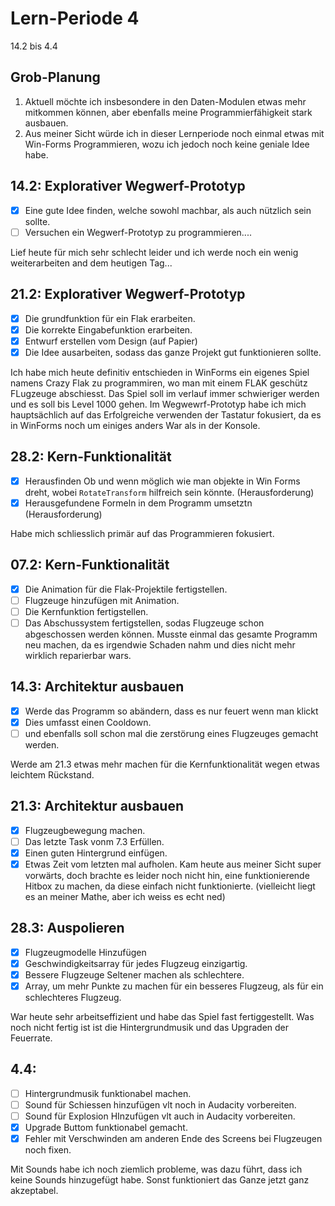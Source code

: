 # Lern-Periode 4

14.2 bis 4.4

## Grob-Planung

1. Aktuell möchte ich insbesondere in den Daten-Modulen etwas mehr mitkommen können, aber ebenfalls meine Programmierfähigkeit stark ausbauen.
2. Aus meiner Sicht würde ich in dieser Lernperiode noch einmal etwas mit Win-Forms Programmieren, wozu ich jedoch noch keine geniale Idee habe.

## 14.2: Explorativer Wegwerf-Prototyp

- [x] Eine gute Idee finden, welche sowohl machbar, als auch nützlich sein sollte.
- [ ] Versuchen ein Wegwerf-Prototyp zu programmieren....

Lief heute für mich sehr schlecht leider und ich werde noch ein wenig weiterarbeiten and dem heutigen Tag...
## 21.2: Explorativer Wegwerf-Prototyp

- [x] Die grundfunktion für ein Flak erarbeiten.
- [x] Die korrekte Eingabefunktion erarbeiten.
- [x] Entwurf erstellen vom Design (auf Papier) 
- [x] Die Idee ausarbeiten, sodass das ganze Projekt gut funktionieren sollte. 

Ich habe mich heute definitiv entschieden in WinForms ein eigenes Spiel namens Crazy Flak zu programmiren, wo man mit einem FLAK geschütz FLugzeuge abschiesst. Das Spiel soll im verlauf immer schwieriger werden und es soll bis Level 1000 gehen. Im Wegwewrf-Prototyp habe ich mich hauptsächlich auf das Erfolgreiche verwenden der Tastatur fokusiert, da es in WinForms noch um einiges anders War als in der Konsole.

## 28.2: Kern-Funktionalität
- [x] Herausfinden Ob und wenn möglich wie man objekte in Win Forms dreht, wobei ``RotateTransform`` hilfreich sein könnte. (Herausforderung)
- [x] Herausgefundene Formeln in dem Programm umsetztn (Herausforderung)

Habe mich schliesslich primär auf das Programmieren fokusiert.

## 07.2: Kern-Funktionalität
- [x] Die Animation für die Flak-Projektile fertigstellen.
- [ ] Flugzeuge hinzufügen mit Animation.
- [ ] Die Kernfunktion fertigstellen.
- [ ] Das Abschussystem fertigstellen, sodas Flugzeuge schon abgeschossen werden können.
Musste einmal das gesamte Programm neu machen, da es irgendwie Schaden nahm und dies nicht mehr wirklich reparierbar wars. 

## 14.3: Architektur ausbauen
- [x] Werde das Programm so abändern, dass es nur feuert wenn man klickt
- [x] Dies umfasst einen Cooldown.
- [ ] und ebenfalls soll schon mal die zerstörung eines Flugzeuges gemacht werden.

Werde am 21.3 etwas mehr machen für die Kernfunktionalität wegen etwas leichtem Rückstand.

## 21.3: Architektur ausbauen
- [x] Flugzeugbewegung machen.
- [ ] Das letzte Task vonm 7.3 Erfüllen.
- [x] Einen guten Hintergrund einfügen.
- [x] Etwas Zeit  vom letzten mal aufholen.
Kam heute aus meiner Sicht super vorwärts, doch brachte es leider noch nicht hin, eine funktionierende Hitbox zu machen, da diese einfach nicht funktionierte. (vielleicht liegt es an meiner Mathe, aber ich weiss es echt ned)

## 28.3: Auspolieren
- [x] Flugzeugmodelle Hinzufügen
- [x] Geschwindigkeitsarray für jedes Flugzeug einzigartig.
- [x] Bessere Flugzeuge Seltener machen als schlechtere.
- [x] Array, um mehr Punkte zu machen für ein besseres Flugzeug, als für ein schlechteres Flugzeug.

War heute sehr arbeitseffizient und habe das Spiel fast fertiggestellt. Was noch nicht fertig ist ist die Hintergrundmusik und das Upgraden der Feuerrate.

## 4.4:
- [ ] Hintergrundmusik funktionabel machen.
- [ ] Sound für Schiessen hinzufügen vlt noch in Audacity vorbereiten.
- [ ] Sound für Explosion HInzufügen vlt auch in Audacity vorbereiten.
- [x] Upgrade Buttom funktionabel gemacht. 
- [x] Fehler mit Verschwinden am anderen Ende des Screens bei Flugzeugen noch fixen.

Mit Sounds habe ich noch ziemlich probleme, was dazu führt, dass ich keine Sounds hinzugefügt habe. 
Sonst funktioniert das Ganze jetzt ganz akzeptabel.

